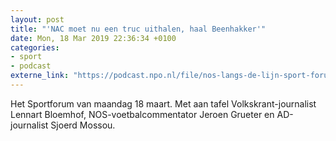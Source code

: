```yaml
---
layout: post
title: "'NAC moet nu een truc uithalen, haal Beenhakker'"
date: Mon, 18 Mar 2019 22:36:34 +0100
categories: 
- sport 
- podcast 
externe_link: "https://podcast.npo.nl/file/nos-langs-de-lijn-sport-forum/4790/content.omroep.nl/portal/podcast/nporadio1/nos-langs-de-lijn-sport-forum/2019/03/nporadio1_nos-langs-de-lijn-sport-forum_20190318_sportforum-nac-moet-nu-een-truc-uithalen-haal-beenhakker_8IDP0S.mp3"
---
```


Het Sportforum van maandag 18 maart. Met aan tafel Volkskrant-journalist Lennart Bloemhof, NOS-voetbalcommentator Jeroen Grueter en AD-journalist Sjoerd Mossou.
